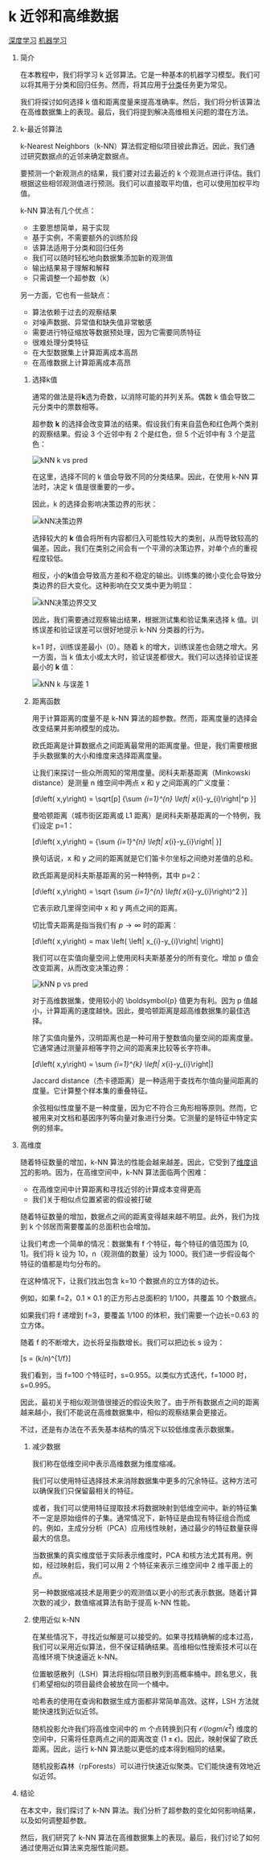 # k 近邻和高维数据

[深度学习](https://www.baeldung.com/cs/category/ai/deep-learning) [机器学习](https://www.baeldung.com/cs/category/ai/ml)

1. 简介

    在本教程中，我们将学习 k 近邻算法。它是一种基本的机器学习模型。我们可以将其用于分类和回归任务。然而，将其应用于[分类](https://www.baeldung.com/cs/ml-classification-vs-clustering#1-introduction-to-classification)任务更为常见。

    我们将探讨如何选择 k 值和距离度量来提高准确率。然后，我们将分析该算法在高维数据集上的表现。最后，我们将提到解决高维相关问题的潜在方法。

2. k-最近邻算法

    k-Nearest Neighbors（k-NN）算法假定相似项目彼此靠近。因此，我们通过研究数据点的近邻来确定数据点。

    要预测一个新观测点的结果，我们要对过去最近的 k 个观测点进行评估。我们根据这些相邻观测值进行预测。我们可以直接取平均值，也可以使用加权平均值。

    k-NN 算法有几个优点：

    - 主要思想简单，易于实现
    - 基于实例，不需要额外的训练阶段
    - 该算法适用于分类和回归任务
    - 我们可以随时轻松地向数据集添加新的观测值
    - 输出结果易于理解和解释
    - 只需调整一个超参数（k）

    另一方面，它也有一些缺点：

    - 算法依赖于过去的观察结果
    - 对噪声数据、异常值和缺失值非常敏感
    - 需要进行特征缩放等数据预处理，因为它需要同质特征
    - 很难处理分类特征
    - 在大型数据集上计算距离成本高昂
    - 在高维数据上计算距离成本高昂

    1. 选择k值

        通常的做法是将$\boldsymbol{k}$选为奇数，以消除可能的并列关系。偶数 k 值会导致二元分类中的票数相等。

        超参数 $\boldsymbol{k}$ 的选择会改变算法的结果。假设我们有来自蓝色和红色两个类别的观察结果。假设 3 个近邻中有 2 个是红色，但 5 个近邻中有 3 个是蓝色：

        ![kNN k vs pred](pic/kNN-k-vs-pred.webp)

        在这里，选择不同的 k 值会导致不同的分类结果。因此，在使用 k-NN 算法时，决定 k 值是很重要的一步。

        因此，k 的选择会影响决策边界的形状：

        ![kNN决策边界](pic/kNN-decision-boundary.webp)

        选择较大的 $\boldsymbol{k}$ 值会将所有内容都归入可能性较大的类别，从而导致较高的偏差。因此，我们在类别之间会有一个平滑的决策边界，对单个点的重视程度较低。

        相反，小的$\boldsymbol{k}$值会导致高方差和不稳定的输出。训练集的微小变化会导致分类边界的巨大变化。这种影响在交叉类中更为明显：

        ![kNN决策边界交叉](pic/kNN-decision-boundary-intersection.webp)

        因此，我们需要通过观察输出结果，根据测试集和验证集来选择 k 值。训练误差和验证误差可以很好地提示 k-NN 分类器的行为。

        k=1 时，训练误差最小（0）。随着 k 的增大，训练误差也会随之增大。另一方面，当 k 值太小或太大时，验证误差都很大。我们可以选择验证误差最小的 $\boldsymbol{k}$ 值：

        ![kNN k 与误差 1](pic/kNN-k-vs-error-1.webp)

    2. 距离函数

        用于计算距离的度量不是 k-NN 算法的超参数。然而，距离度量的选择会改变结果并影响模型的成功。

        欧氏距离是计算数据点之间距离最常用的距离度量。但是，我们需要根据手头数据集的大小和维度来选择距离度量。

        让我们来探讨一些众所周知的常用度量。闵科夫斯基距离（Minkowski distance）是测量 n 维空间中两点 x 和 y 之间距离的广义度量：

        \[d\left( x,y\right) = \sqrt[p] {\sum _{i=1}^{n} \left| x_{i}-y_{i}\right|^p }\]

        曼哈顿距离（城市街区距离或 L1 距离）是闵科夫斯基距离的一个特例，我们设定 p=1：

        \[d\left( x,y\right) = {\sum _{i=1}^{n} \left| x_{i}-y_{i}\right| }\]

        换句话说，x 和 y 之间的距离就是它们笛卡尔坐标之间绝对差值的总和。

        欧氏距离是闵科夫斯基距离的另一种特例，其中 p=2：

        \[d\left( x,y\right) = \sqrt {\sum _{i=1}^{n} \left( x_{i}-y_{i}\right)^2 }\]

        它表示欧几里得空间中 x 和 y 两点之间的距离。

        切比雪夫距离是指当我们有 $p \to \infty$ 时的距离：

        \[d\left( x,y\right) = max \left( \left| x_{i}-y_{i}\right| \right)\]

        我们可以在实值向量空间上使用闵科夫斯基差分的所有变化。增加 p 值会改变距离，从而改变决策边界：

        ![kNN p vs pred](pic/kNN-p-vs-pred.webp)

        对于高维数据集，使用较小的 \boldsymbol{p} 值更为有利。因为 p 值越小，计算距离的速度越快。因此，曼哈顿距离是超高维数据集的最佳选择。

        除了实值向量外，汉明距离也是一种可用于整数值向量空间的距离度量。它通常通过测量非相等字符之间的距离来比较等长字符串。

        \[d\left( x,y\right) = \sum _{i=1}^{k} \left| x_{i}-y_{i}\right|\]

        Jaccard distance（杰卡德距离）是一种适用于查找布尔值向量间距离的度量。它计算整个样本集的重叠特征。

        余弦相似性度量不是一种度量，因为它不符合三角形相等原则。然而，它被用来对文档和基因序列等向量对象进行分类。它测量的是特征中特定实例的频率。

3. 高维度

    随着特征数量的增加，k-NN 算法的性能会越来越差。因此，它受到了[维度诅咒](https://www.baeldung.com/cs/correlation-classification-algorithms#the-curse-of-dimensionality)的影响。因为，在高维空间中，k-NN 算法面临两个困难：

    - 在高维空间中计算距离和寻找近邻的计算成本变得更高
    - 我们关于相似点位置紧密的假设被打破

    随着特征数量的增加，数据点之间的距离变得越来越不明显。此外，我们为找到 k 个邻居而需要覆盖的总面积也会增加。

    让我们考虑一个简单的情况：数据集有 f 个特征，每个特征的值范围为 [0, 1]。我们将 k 设为 10，n（观测值的数量）设为 1000。我们进一步假设每个特征的值都是均匀分布的。

    在这种情况下，让我们找出包含 k=10 个数据点的立方体的边长。

    例如，如果 f=2，0.1 × 0.1 的正方形占总面积的 1/100，共覆盖 10 个数据点。

    如果我们将 f 递增到 f=3，要覆盖 1/100 的体积，我们需要一个边长=0.63 的立方体。

    随着 f 的不断增大，边长将呈指数增长。我们可以把边长 s 设为：

    \[s = (k/n)^{1/f}\]

    我们看到，当 f=100 个特征时，s=0.955。以类似方式迭代，f=1000 时，s=0.995。

    因此，最初关于相似观测值很接近的假设失败了。由于所有数据点之间的距离越来越小，我们不能说在高维数据集中，相似的观察结果会更接近。

    不过，还是有办法在不丢失基本结构的情况下以较低维度表示数据集。

    1. 减少数据

        我们称在低维空间中表示高维数据为维度缩减。

        我们可以使用特征选择技术来消除数据集中更多的冗余特征。这种方法可以确保我们只保留最相关的特征。

        或者，我们可以使用特征提取技术将数据映射到低维空间中。新的特征集不一定是原始组件的子集。通常情况下，新特征是由现有特征组合而成的。例如，主成分分析（PCA）应用线性映射，通过最少的特征数量获得最大的信息。

        当数据集的真实维度低于实际表示维度时，PCA 和核方法尤其有用。例如，经过映射后，我们可以用 2 个特征来表示三维空间中 2 维平面上的点。

        另一种数据缩减技术是用更少的观测值以更小的形式表示数据。随着计算次数的减少，数值缩减算法有助于提高 k-NN 性能。

    2. 使用近似 k-NN

        在某些情况下，寻找近似解是可以接受的。如果寻找精确解的成本过高，我们可以采用近似算法，但不保证精确结果。高维相似性搜索技术可以在高维环境下快速逼近 k-NN。

        位置敏感散列（LSH）算法将相似项目散列到高概率桶中。顾名思义，我们希望相似的项目最终会被放在同一个桶中。

        哈希表的使用在查询和数据生成方面都非常简单高效。这样，LSH 方法就能快速找到近似近邻。

        随机投影允许我们将高维空间中的 m 个点转换到只有 $\mathcal{O}(log m/\epsilon^2)$ 维度的空间中，只需将任意两点之间的距离改变 ($1\pm \epsilon$)。因此，映射保留了欧氏距离。因此，运行 k-NN 算法能以更低的成本得到相同的结果。

        随机投影森林（rpForests）可以进行快速近似聚类。它们能快速有效地近似近邻。

4. 结论

    在本文中，我们探讨了 k-NN 算法。我们分析了超参数的变化如何影响结果，以及如何调整超参数。

    然后，我们研究了 k-NN 算法在高维数据集上的表现。最后，我们讨论了如何通过使用近似算法来克服性能问题。
